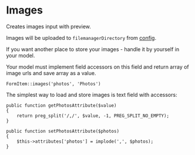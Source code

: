 # Images

Creates images input with preview. 

Images will be uploaded to `filemanagerDirectory` from [config](/{{version}}/configuration/general). 

If you want another place to store your images - handle it by yourself in your model.

Your model must implement field accessors on this field and return array of image urls and save array as a value.

	FormItem::images('photos', 'Photos')

The simplest way to load and store images is text field with accessors:

	public function getPhotosAttribute($value)
	{
	    return preg_split('/,/', $value, -1, PREG_SPLIT_NO_EMPTY);
	}

	public function setPhotosAttribute($photos)
	{
	    $this->attributes['photos'] = implode(',', $photos);
	}